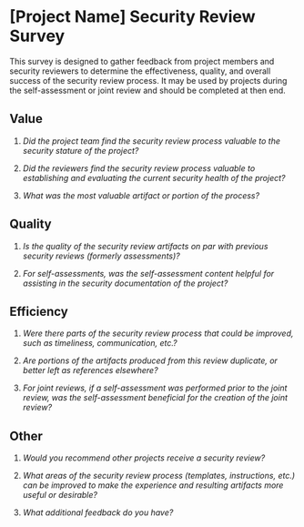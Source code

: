 # [Project Name] Security Review Survey

This survey is designed to gather feedback from project members and security
reviewers to determine the effectiveness, quality, and overall success of the
security review process.  It may be used by projects during the
self-assessment or joint review and should be completed at then end.

## Value

1. *Did the project team find the security review process valuable to the
   security stature of the project?*


2. *Did the reviewers find the security review process valuable to
   establishing and evaluating the current security health of the project?*


3. *What was the most valuable artifact or portion of the process?*


## Quality

1. *Is the quality of the security review artifacts on par with previous
   security reviews (formerly assessments)?*


2. *For self-assessments, was the self-assessment content helpful for
   assisting in the security documentation of the project?*

## Efficiency

1. *Were there parts of the security review process that could be improved,
   such as timeliness, communication, etc.?*


2. *Are portions of the artifacts produced from this review duplicate, or better left as references
   elsewhere?*

3. *For joint reviews, if a self-assessment was performed prior to the joint
   review, was the self-assessment beneficial for the creation of the joint
review?*

## Other

1.  *Would you recommend other projects receive a security review?*


2.  *What areas of the security review process (templates, instructions,
    etc.) can be improved to make the experience and resulting artifacts more
useful or desirable?*


3.  *What additional feedback do you have?*
